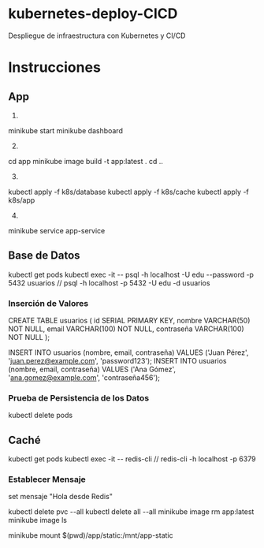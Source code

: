 # kubernetes-deploy-CICD
Despliegue de infraestructura con Kubernetes y CI/CD

# Instrucciones

## App

1.
minikube start
minikube dashboard

2.
cd app
minikube image build -t app:latest .
cd ..

3.
kubectl apply -f k8s/database
kubectl apply -f k8s/cache
kubectl apply -f k8s/app

4.
minikube service app-service

## Base de Datos

kubectl get pods
kubectl exec -it <pod> -- psql -h localhost -U edu --password -p 5432 usuarios
// psql -h localhost -p 5432 -U edu -d usuarios

### Inserción de Valores

CREATE TABLE usuarios (
    id SERIAL PRIMARY KEY,
    nombre VARCHAR(50) NOT NULL,
    email VARCHAR(100) NOT NULL,
    contraseña VARCHAR(100) NOT NULL
);

INSERT INTO usuarios (nombre, email, contraseña) VALUES ('Juan Pérez', 'juan.perez@example.com', 'password123');
INSERT INTO usuarios (nombre, email, contraseña) VALUES ('Ana Gómez', 'ana.gomez@example.com', 'contraseña456');

### Prueba de Persistencia de los Datos

kubectl delete pods <pod>

## Caché

kubectl get pods
kubectl exec -it <pod> -- redis-cli
// redis-cli -h localhost -p 6379

### Establecer Mensaje

set mensaje "Hola desde Redis"


kubectl delete pvc --all
kubectl delete all --all
minikube image rm app:latest
minikube image ls



minikube mount $(pwd)/app/static:/mnt/app-static
